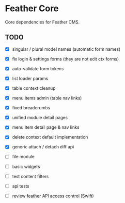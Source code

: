# Feather Core

Core dependencies for Feather CMS.


## TODO

- [x] singular / plural model names (automatic form names)
- [x] fix login & settings forms (they are not edit ctx forms)
- [x] auto-validate form tokens
- [x] list loader params
- [x] table context cleanup
- [x] menu items admin (table nav links)
- [x] fixed breadcrumbs
- [x] unified module detail pages
- [x] menu item detail page & nav links
- [x] delete context default implementation
- [x] generic attach / detach diff api
- [ ] file module
- [ ] basic widgets
- [ ] test content filters
- [ ] api tests
- [ ] review feather API access control (Swift)

